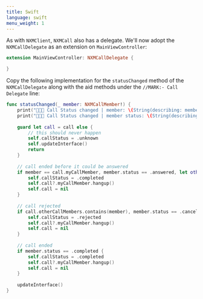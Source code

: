 ```yaml
---
title: Swift
language: swift
menu_weight: 1
---
```


As with `NXMClient`, `NXMCall` also has a delegate. We'll now adopt the `NXMCallDelegate` as an extension on `MainViewController`:

```swift
extension MainViewController: NXMCallDelegate {

}
```

Copy the following implementation for the `statusChanged` method of the `NXMCallDelegate` along with the aid methods under the `//MARK:- Call Delegate` line:

```swift
func statusChanged(_ member: NXMCallMember!) {
    print("🤙🤙🤙 Call Status changed | member: \(String(describing: member.user.name))")
    print("🤙🤙🤙 Call Status changed | member status: \(String(describing: member.status.description()))")
    
    guard let call = call else {
        // this should never happen
        self.callStatus = .unknown
        self.updateInterface()
        return
    }
    
    // call ended before it could be answered
    if member == call.myCallMember, member.status == .answered, let otherMember = call.otherCallMembers.firstObject as? NXMCallMember, [NXMCallMemberStatus.completed, NXMCallMemberStatus.cancelled].contains(otherMember.status)  {
        self.callStatus = .completed
        self.call?.myCallMember.hangup()
        self.call = nil
    }
    
    // call rejected
    if call.otherCallMembers.contains(member), member.status == .cancelled {
        self.callStatus = .rejected
        self.call?.myCallMember.hangup()
        self.call = nil
    }
    
    // call ended
    if member.status == .completed {
        self.callStatus = .completed
        self.call?.myCallMember.hangup()
        self.call = nil
    }
    
    updateInterface()
}
```
